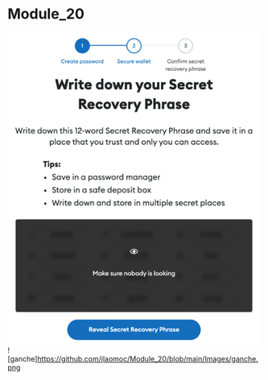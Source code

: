 # Module_20

![meta](https://github.com/jlaomoc/Module_20/blob/main/Images/meta.png)
![ganche]https://github.com/jlaomoc/Module_20/blob/main/Images/ganche.png
